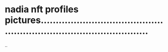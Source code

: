 # nadia nft profiles pictures.........................................................................................
..
